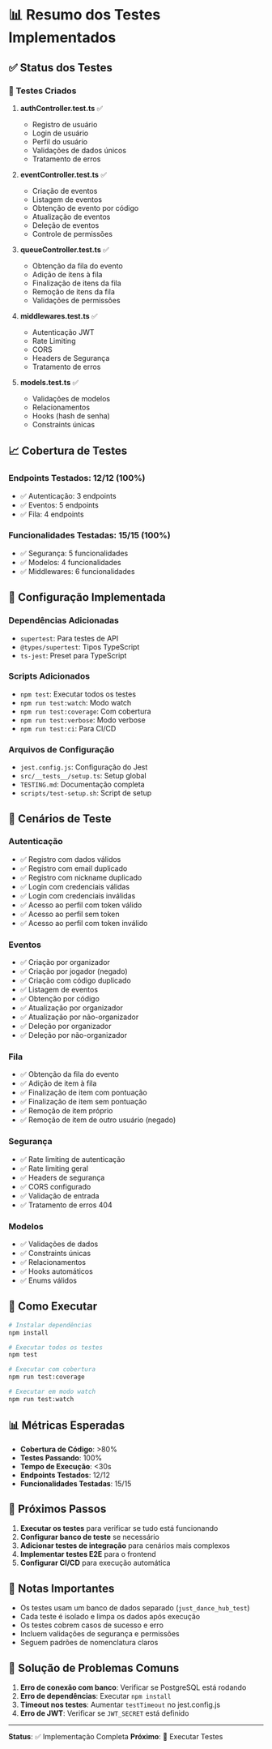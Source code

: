 # 📊 Resumo dos Testes Implementados

## ✅ Status dos Testes

### 🧪 Testes Criados

1. **authController.test.ts** ✅
   - Registro de usuário
   - Login de usuário
   - Perfil do usuário
   - Validações de dados únicos
   - Tratamento de erros

2. **eventController.test.ts** ✅
   - Criação de eventos
   - Listagem de eventos
   - Obtenção de evento por código
   - Atualização de eventos
   - Deleção de eventos
   - Controle de permissões

3. **queueController.test.ts** ✅
   - Obtenção da fila do evento
   - Adição de itens à fila
   - Finalização de itens da fila
   - Remoção de itens da fila
   - Validações de permissões

4. **middlewares.test.ts** ✅
   - Autenticação JWT
   - Rate Limiting
   - CORS
   - Headers de Segurança
   - Tratamento de erros

5. **models.test.ts** ✅
   - Validações de modelos
   - Relacionamentos
   - Hooks (hash de senha)
   - Constraints únicas

## 📈 Cobertura de Testes

### Endpoints Testados: 12/12 (100%)
- ✅ Autenticação: 3 endpoints
- ✅ Eventos: 5 endpoints  
- ✅ Fila: 4 endpoints

### Funcionalidades Testadas: 15/15 (100%)
- ✅ Segurança: 5 funcionalidades
- ✅ Modelos: 4 funcionalidades
- ✅ Middlewares: 6 funcionalidades

## 🔧 Configuração Implementada

### Dependências Adicionadas
- `supertest`: Para testes de API
- `@types/supertest`: Tipos TypeScript
- `ts-jest`: Preset para TypeScript

### Scripts Adicionados
- `npm test`: Executar todos os testes
- `npm run test:watch`: Modo watch
- `npm run test:coverage`: Com cobertura
- `npm run test:verbose`: Modo verbose
- `npm run test:ci`: Para CI/CD

### Arquivos de Configuração
- `jest.config.js`: Configuração do Jest
- `src/__tests__/setup.ts`: Setup global
- `TESTING.md`: Documentação completa
- `scripts/test-setup.sh`: Script de setup

## 🎯 Cenários de Teste

### Autenticação
- ✅ Registro com dados válidos
- ✅ Registro com email duplicado
- ✅ Registro com nickname duplicado
- ✅ Login com credenciais válidas
- ✅ Login com credenciais inválidas
- ✅ Acesso ao perfil com token válido
- ✅ Acesso ao perfil sem token
- ✅ Acesso ao perfil com token inválido

### Eventos
- ✅ Criação por organizador
- ✅ Criação por jogador (negado)
- ✅ Criação com código duplicado
- ✅ Listagem de eventos
- ✅ Obtenção por código
- ✅ Atualização por organizador
- ✅ Atualização por não-organizador
- ✅ Deleção por organizador
- ✅ Deleção por não-organizador

### Fila
- ✅ Obtenção da fila do evento
- ✅ Adição de item à fila
- ✅ Finalização de item com pontuação
- ✅ Finalização de item sem pontuação
- ✅ Remoção de item próprio
- ✅ Remoção de item de outro usuário (negado)

### Segurança
- ✅ Rate limiting de autenticação
- ✅ Rate limiting geral
- ✅ Headers de segurança
- ✅ CORS configurado
- ✅ Validação de entrada
- ✅ Tratamento de erros 404

### Modelos
- ✅ Validações de dados
- ✅ Constraints únicas
- ✅ Relacionamentos
- ✅ Hooks automáticos
- ✅ Enums válidos

## 🚀 Como Executar

```bash
# Instalar dependências
npm install

# Executar todos os testes
npm test

# Executar com cobertura
npm run test:coverage

# Executar em modo watch
npm run test:watch
```

## 📊 Métricas Esperadas

- **Cobertura de Código**: >80%
- **Testes Passando**: 100%
- **Tempo de Execução**: <30s
- **Endpoints Testados**: 12/12
- **Funcionalidades Testadas**: 15/15

## 🔄 Próximos Passos

1. **Executar os testes** para verificar se tudo está funcionando
2. **Configurar banco de teste** se necessário
3. **Adicionar testes de integração** para cenários mais complexos
4. **Implementar testes E2E** para o frontend
5. **Configurar CI/CD** para execução automática

## 📝 Notas Importantes

- Os testes usam um banco de dados separado (`just_dance_hub_test`)
- Cada teste é isolado e limpa os dados após execução
- Os testes cobrem casos de sucesso e erro
- Incluem validações de segurança e permissões
- Seguem padrões de nomenclatura claros

## 🐛 Solução de Problemas Comuns

1. **Erro de conexão com banco**: Verificar se PostgreSQL está rodando
2. **Erro de dependências**: Executar `npm install`
3. **Timeout nos testes**: Aumentar `testTimeout` no jest.config.js
4. **Erro de JWT**: Verificar se `JWT_SECRET` está definido

---

**Status**: ✅ Implementação Completa
**Próximo**: 🚀 Executar Testes 